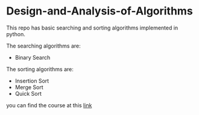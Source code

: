 # Design-and-Analysis-of-Algorithms
This repo has basic searching and sorting algorithms implemented in python.

The searching algorithms are:
  - Binary Search
  
 The sorting algorithms are:
  - Insertion Sort
  - Merge Sort
  - Quick Sort
  
  
you can find the course at this [link](https://swayam.gov.in/nd1_noc20_cs27/)
